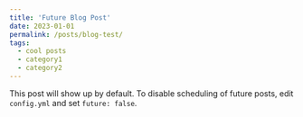 ```yaml
---
title: 'Future Blog Post'
date: 2023-01-01
permalink: /posts/blog-test/
tags:
  - cool posts
  - category1
  - category2
---
```


This post will show up by default. To disable scheduling of future posts, edit `config.yml` and set `future: false`. 

<!-- Headings are cool
======

You can have many headings
======

Aren't headings cool?
------ -->
